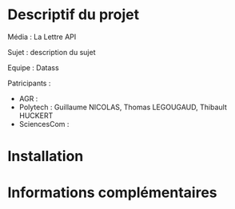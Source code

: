# Descriptif du projet

Média : La Lettre API

Sujet : description du sujet

Equipe : Datass

Patricipants : 
- AGR : 
- Polytech : Guillaume NICOLAS, Thomas LEGOUGAUD, Thibault HUCKERT
- SciencesCom :

# Installation

# Informations complémentaires
  
